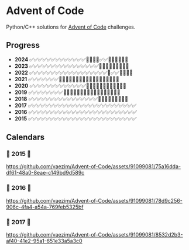 # Advent of Code
Python/C++ solutions for [Advent of Code](https://adventofcode.com/) challenges.

## Progress
- **2024** ✅✅✅✅✅✅✅✅✅✅✅✅✅🔲🔲🔲🔲✅✅🔲🔲🔲🔲🔲🔲
- **2023** ✅✅✅✅✅✅✅✅✅✅✅✅✅✅✅✅🔲🔲🔲🔲🔲🔲🔲🔲🔲
- **2022** ✅✅✅✅✅✅✅✅✅✅✅✅✅✅✅✅✅✅🔲✅✅🔲🔲🔲🔲
- **2021** ✅✅✅✅✅✅✅🔲🔲🔲🔲🔲🔲🔲🔲🔲🔲🔲🔲🔲🔲🔲🔲🔲🔲
- **2020** ✅✅✅✅✅✅✅✅✅✅✅✅✅🔲🔲🔲🔲🔲🔲🔲🔲🔲🔲🔲🔲
- **2019** ✅✅✅✅✅✅✅✅🔲🔲🔲🔲🔲🔲🔲🔲🔲🔲🔲🔲🔲🔲🔲🔲🔲
- **2018** ✅✅✅✅✅✅✅✅✅✅✅✅✅✅✅✅🔲🔲🔲🔲🔲🔲🔲🔲🔲
- **2017** ✅✅✅✅✅✅✅✅✅✅✅✅✅✅✅✅✅✅✅✅✅✅✅✅✅
- **2016** ✅✅✅✅✅✅✅✅✅✅✅✅✅✅✅✅✅✅✅✅✅✅✅✅✅
- **2015** ✅✅✅✅✅✅✅✅✅✅✅✅✅✅✅✅✅✅✅✅✅✅✅✅✅

## Calendars
### 🌟 2015 🌟
https://github.com/vaezim/Advent-of-Code/assets/91099081/75a16dda-df61-48a0-8eae-c149bd9d589c
### 🌟 2016 🌟
https://github.com/vaezim/Advent-of-Code/assets/91099081/78d9c256-906c-4fa4-a54a-769feb5325bf
### 🌟 2017 🌟
https://github.com/vaezim/Advent-of-Code/assets/91099081/8532d2b3-af40-41e2-95a1-651e33a5a3c0
